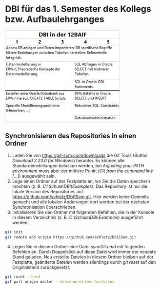 # DBI für das 1. Semester des Kollegs bzw. Aufbaulehrganges

![](lehrstoff.png)

## Synchronisieren des Repositories in einen Ordner
1. Laden Sie von https://git-scm.com/downloads die Git Tools (Button *Download 2.23.0 for Windows*)
    herunter. Es können alle Standardeinstellungen belassen werden, bei *Adjusting your PATH environment*
    muss aber der mittlere Punkt (*Git from the command line [...]*) ausgewählt sein.
2. Lege einen Ordner auf der Festplatte an, wo Sie die Daten speichern möchten 
    (z. B. *C:\Schule\DBI\Examples*). Das
    Repository ist nur die lokale Version des Repositories auf https://github.com/schletz/Dbi1Sem.git.
    Hier werden keine Commits gemacht und alle lokalen Änderungen dort werden bei der 
    nächsten Synchronisation überschrieben.
3. Initialisieren Sie den Ordner mit folgenden Befehlen, die in der Konsole in diesem Verzeichnis
    (z. B. *C:\Schule\DBI\Examples*) ausgeführt werden:
```bash {.line-numbers}
git init
git remote add origin https://github.com/schletz/Dbi1Sem.git
```

4. Legen Sie in diesem Ordner eine Datei *syncGit.cmd* mit folgenden Befehlen an. 
    Durch Doppelklick auf diese Datei wird immer der neueste Stand geladen. Neu erstellte Dateien
    in diesem Ordner bleiben auf der Festplatte, geänderte Dateien werden allerdings durch 
    *git reset* auf den Originalstand zurückgesetzt.
```bash {.line-numbers}
git reset --hard
git pull origin master --allow-unrelated-histories
```
